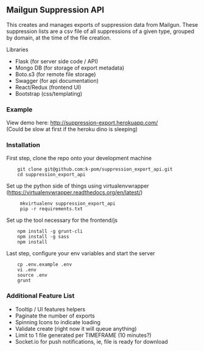 ## Mailgun Suppression API
This creates and manages exports of suppression data from Mailgun.
These suppression lists are a csv file of all suppressions of a given
type, grouped by domain, at the time of the file creation.

Libraries
 - Flask (for server side code / API)
 - Mongo DB (for storage of export metadata)
 - Boto.s3 (for remote file storage)
 - Swagger (for api documentation)
 - React/Redux (frontend UI)
 - Bootstrap (css/templating)

### Example
View demo here: http://suppression-export.herokuapp.com/  
(Could be slow at first if the heroku dino is sleeping)

### Installation

First step, clone the repo onto your development machine
```
    git clone git@github.com:k-pom/suppression_export_api.git
    cd suppression_export_api
```

Set up the python side of things using virtualenvwrapper (https://virtualenvwrapper.readthedocs.org/en/latest/)
```
     mkvirtualenv suppression_export_api
     pip -r requirements.txt
```

Set up the tool necessary for the frontend/js
```     
    npm install -g grunt-cli
    npm install -g sass
    npm install
```

Last step, configure your env variables and start the server
```
    cp .env.example .env
    vi .env
    source .env
    grunt
```

### Additional Feature List
- Tooltip / UI features helpers
- Paginate the number of exports
- Spinning Icons to indicate loading
- Validate create (right now it will queue anything)
- Limit to 1 file generated per TIMEFRAME (10 minutes?)
- Socket.io for push notifications, ie, file is ready for download
